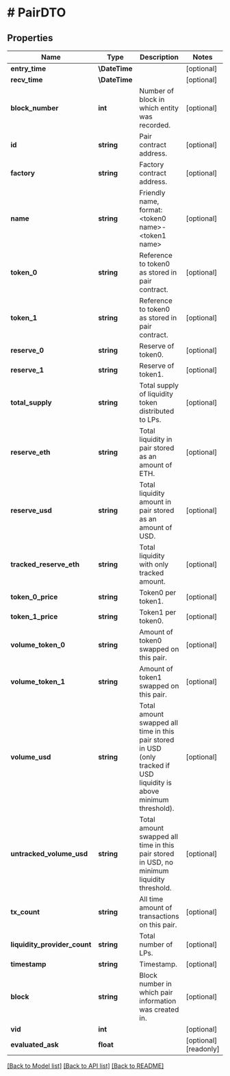 # # PairDTO

## Properties

Name | Type | Description | Notes
------------ | ------------- | ------------- | -------------
**entry_time** | **\DateTime** |  | [optional]
**recv_time** | **\DateTime** |  | [optional]
**block_number** | **int** | Number of block in which entity was recorded. | [optional]
**id** | **string** | Pair contract address. | [optional]
**factory** | **string** | Factory contract address. | [optional]
**name** | **string** | Friendly name, format: &lt;token0 name&gt;-&lt;token1 name&gt; | [optional]
**token_0** | **string** | Reference to token0 as stored in pair contract. | [optional]
**token_1** | **string** | Reference to token0 as stored in pair contract. | [optional]
**reserve_0** | **string** | Reserve of token0. | [optional]
**reserve_1** | **string** | Reserve of token1. | [optional]
**total_supply** | **string** | Total supply of liquidity token distributed to LPs. | [optional]
**reserve_eth** | **string** | Total liquidity in pair stored as an amount of ETH. | [optional]
**reserve_usd** | **string** | Total liquidity amount in pair stored as an amount of USD. | [optional]
**tracked_reserve_eth** | **string** | Total liquidity with only tracked amount. | [optional]
**token_0_price** | **string** | Token0 per token1. | [optional]
**token_1_price** | **string** | Token1 per token0. | [optional]
**volume_token_0** | **string** | Amount of token0 swapped on this pair. | [optional]
**volume_token_1** | **string** | Amount of token1 swapped on this pair. | [optional]
**volume_usd** | **string** | Total amount swapped all time in this pair stored in USD (only tracked if USD liquidity is above minimum threshold). | [optional]
**untracked_volume_usd** | **string** | Total amount swapped all time in this pair stored in USD, no minimum liquidity threshold. | [optional]
**tx_count** | **string** | All time amount of transactions on this pair. | [optional]
**liquidity_provider_count** | **string** | Total number of LPs. | [optional]
**timestamp** | **string** | Timestamp. | [optional]
**block** | **string** | Block number in which pair information was created in. | [optional]
**vid** | **int** |  | [optional]
**evaluated_ask** | **float** |  | [optional] [readonly]

[[Back to Model list]](../../README.md#models) [[Back to API list]](../../README.md#endpoints) [[Back to README]](../../README.md)
